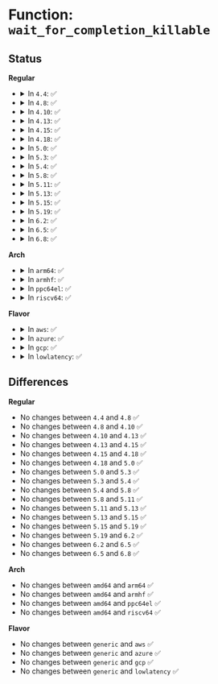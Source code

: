 # Function: <code>wait_for_completion_killable</code>

## Status
<b>Regular</b>
<ul>
<li>
<details>
<summary>In <code>4.4</code>: ✅</summary>

```c
int wait_for_completion_killable(struct completion *x);
```

**Collision:** Unique Global

**Inline:** No

**Transformation:** False

**Instances:**

```
In kernel/sched/completion.c (ffffffff81821620)
Location: kernel/sched/completion.c:225
Inline: False
Direct callers:
  - kernel/fork.c:_do_fork
  - kernel/kmod.c:call_usermodehelper_exec
  - kernel/kthread.c:kthread_create_on_node
  - crypto/algapi.c:crypto_wait_for_test
```
**Symbols:**

```
ffffffff81821620-ffffffff81821845: wait_for_completion_killable (STB_GLOBAL)
```
</details>
</li>
<li>
<details>
<summary>In <code>4.8</code>: ✅</summary>

```c
int wait_for_completion_killable(struct completion *x);
```

**Collision:** Unique Global

**Inline:** No

**Transformation:** False

**Instances:**

```
In kernel/sched/completion.c (ffffffff8189b860)
Location: kernel/sched/completion.c:225
Inline: False
Direct callers:
  - kernel/fork.c:_do_fork
  - kernel/kmod.c:call_usermodehelper_exec
  - kernel/kthread.c:kthread_create_on_node
  - crypto/algapi.c:crypto_wait_for_test
```
**Symbols:**

```
ffffffff8189b860-ffffffff8189ba86: wait_for_completion_killable (STB_GLOBAL)
```
</details>
</li>
<li>
<details>
<summary>In <code>4.10</code>: ✅</summary>

```c
int wait_for_completion_killable(struct completion *x);
```

**Collision:** Unique Global

**Inline:** No

**Transformation:** False

**Instances:**

```
In kernel/sched/completion.c (ffffffff818cfe80)
Location: kernel/sched/completion.c:225
Inline: False
Direct callers:
  - kernel/fork.c:_do_fork
  - kernel/kmod.c:call_usermodehelper_exec
  - kernel/kthread.c:__kthread_create_on_node
  - crypto/algapi.c:crypto_wait_for_test
```
**Symbols:**

```
ffffffff818cfe80-ffffffff818d00a2: wait_for_completion_killable (STB_GLOBAL)
```
</details>
</li>
<li>
<details>
<summary>In <code>4.13</code>: ✅</summary>

```c
int wait_for_completion_killable(struct completion *x);
```

**Collision:** Unique Global

**Inline:** No

**Transformation:** False

**Instances:**

```
In kernel/sched/completion.c (ffffffff81907620)
Location: kernel/sched/completion.c:228
Inline: False
Direct callers:
  - kernel/fork.c:_do_fork
  - kernel/kmod.c:call_usermodehelper_exec
  - kernel/kthread.c:__kthread_create_on_node
  - crypto/algapi.c:crypto_wait_for_test
```
**Symbols:**

```
ffffffff81907620-ffffffff819077aa: wait_for_completion_killable (STB_GLOBAL)
```
</details>
</li>
<li>
<details>
<summary>In <code>4.15</code>: ✅</summary>

```c
int wait_for_completion_killable(struct completion *x);
```

**Collision:** Unique Global

**Inline:** No

**Transformation:** False

**Instances:**

```
In kernel/sched/completion.c (ffffffff81991700)
Location: kernel/sched/completion.c:242
Inline: False
Direct callers:
  - kernel/fork.c:_do_fork
  - kernel/umh.c:call_usermodehelper_exec
  - kernel/kthread.c:__kthread_create_on_node
  - crypto/algapi.c:crypto_wait_for_test
```
**Symbols:**

```
ffffffff81991700-ffffffff81991891: wait_for_completion_killable (STB_GLOBAL)
```
</details>
</li>
<li>
<details>
<summary>In <code>4.18</code>: ✅</summary>

```c
int wait_for_completion_killable(struct completion *x);
```

**Collision:** Unique Global

**Inline:** No

**Transformation:** False

**Instances:**

```
In kernel/sched/completion.c (ffffffff819edd50)
Location: kernel/sched/completion.c:239
Inline: False
Direct callers:
  - kernel/fork.c:_do_fork
  - kernel/umh.c:call_usermodehelper_exec
  - kernel/kthread.c:__kthread_create_on_node
  - crypto/algapi.c:crypto_wait_for_test
```
**Symbols:**

```
ffffffff819edd50-ffffffff819edeec: wait_for_completion_killable (STB_GLOBAL)
```
</details>
</li>
<li>
<details>
<summary>In <code>5.0</code>: ✅</summary>

```c
int wait_for_completion_killable(struct completion *x);
```

**Collision:** Unique Global

**Inline:** No

**Transformation:** False

**Instances:**

```
In kernel/sched/completion.c (ffffffff81a28f80)
Location: kernel/sched/completion.c:239
Inline: False
Direct callers:
  - kernel/fork.c:_do_fork
  - kernel/umh.c:call_usermodehelper_exec
  - kernel/kthread.c:__kthread_create_on_node
  - crypto/algapi.c:crypto_wait_for_test
  - drivers/media/cec/cec-adap.c:cec_transmit_msg_fh
```
**Symbols:**

```
ffffffff81a28f80-ffffffff81a2911c: wait_for_completion_killable (STB_GLOBAL)
```
</details>
</li>
<li>
<details>
<summary>In <code>5.3</code>: ✅</summary>

```c
int wait_for_completion_killable(struct completion *x);
```

**Collision:** Unique Global

**Inline:** No

**Transformation:** False

**Instances:**

```
In kernel/sched/completion.c (ffffffff81a99670)
Location: kernel/sched/completion.c:239
Inline: False
Direct callers:
  - kernel/fork.c:_do_fork
  - kernel/umh.c:call_usermodehelper_exec
  - kernel/kthread.c:__kthread_create_on_node
  - crypto/algapi.c:crypto_wait_for_test
  - drivers/media/cec/cec-adap.c:cec_transmit_msg_fh
```
**Symbols:**

```
ffffffff81a99670-ffffffff81a997d8: wait_for_completion_killable (STB_GLOBAL)
```
</details>
</li>
<li>
<details>
<summary>In <code>5.4</code>: ✅</summary>

```c
int wait_for_completion_killable(struct completion *x);
```

**Collision:** Unique Global

**Inline:** No

**Transformation:** False

**Instances:**

```
In kernel/sched/completion.c (ffffffff81ad0fc0)
Location: kernel/sched/completion.c:239
Inline: False
Direct callers:
  - kernel/fork.c:_do_fork
  - kernel/umh.c:call_usermodehelper_exec
  - kernel/kthread.c:__kthread_create_on_node
  - crypto/algapi.c:crypto_wait_for_test
  - drivers/media/cec/cec-adap.c:cec_transmit_msg_fh
```
**Symbols:**

```
ffffffff81ad0fc0-ffffffff81ad1128: wait_for_completion_killable (STB_GLOBAL)
```
</details>
</li>
<li>
<details>
<summary>In <code>5.8</code>: ✅</summary>

```c
int wait_for_completion_killable(struct completion *x);
```

**Collision:** Unique Global

**Inline:** No

**Transformation:** False

**Instances:**

```
In kernel/sched/completion.c (ffffffff81bc9360)
Location: kernel/sched/completion.c:241
Inline: False
Direct callers:
  - kernel/fork.c:wait_for_vfork_done
  - kernel/umh.c:call_usermodehelper_exec
  - kernel/kthread.c:__kthread_create_on_node
  - crypto/algapi.c:crypto_wait_for_test
```
**Symbols:**

```
ffffffff81bc9360-ffffffff81bc9399: wait_for_completion_killable (STB_GLOBAL)
```
</details>
</li>
<li>
<details>
<summary>In <code>5.11</code>: ✅</summary>

```c
int wait_for_completion_killable(struct completion *x);
```

**Collision:** Unique Global

**Inline:** No

**Transformation:** False

**Instances:**

```
In kernel/sched/completion.c (ffffffff81c42180)
Location: kernel/sched/completion.c:241
Inline: False
Direct callers:
  - kernel/fork.c:wait_for_vfork_done
  - kernel/umh.c:call_usermodehelper_exec
  - kernel/kthread.c:__kthread_create_on_node
  - crypto/algapi.c:crypto_wait_for_test
```
**Symbols:**

```
ffffffff81c42180-ffffffff81c421b9: wait_for_completion_killable (STB_GLOBAL)
```
</details>
</li>
<li>
<details>
<summary>In <code>5.13</code>: ✅</summary>

```c
int wait_for_completion_killable(struct completion *x);
```

**Collision:** Unique Global

**Inline:** No

**Transformation:** False

**Instances:**

```
In kernel/sched/completion.c (ffffffff81c340f0)
Location: kernel/sched/completion.c:241
Inline: False
Direct callers:
  - kernel/fork.c:kernel_clone
  - kernel/umh.c:call_usermodehelper_exec
  - kernel/kthread.c:__kthread_create_on_node
  - crypto/algapi.c:crypto_wait_for_test
```
**Symbols:**

```
ffffffff81c340f0-ffffffff81c34129: wait_for_completion_killable (STB_GLOBAL)
```
</details>
</li>
<li>
<details>
<summary>In <code>5.15</code>: ✅</summary>

```c
int wait_for_completion_killable(struct completion *x);
```

**Collision:** Unique Global

**Inline:** No

**Transformation:** False

**Instances:**

```
In kernel/sched/completion.c (ffffffff81d52a90)
Location: kernel/sched/completion.c:241
Inline: False
Direct callers:
  - kernel/fork.c:kernel_clone
  - kernel/umh.c:call_usermodehelper_exec
  - kernel/kthread.c:__kthread_create_on_node
  - crypto/algapi.c:crypto_wait_for_test
```
**Symbols:**

```
ffffffff81d52a90-ffffffff81d52ac9: wait_for_completion_killable (STB_GLOBAL)
```
</details>
</li>
<li>
<details>
<summary>In <code>5.19</code>: ✅</summary>

```c
int wait_for_completion_killable(struct completion *x);
```

**Collision:** Unique Global

**Inline:** No

**Transformation:** False

**Instances:**

```
In kernel/sched/build_utility.c (ffffffff81f23120)
Location: kernel/sched/completion.c:241
Inline: False
Direct callers:
  - kernel/fork.c:kernel_clone
  - kernel/umh.c:call_usermodehelper_exec
  - kernel/kthread.c:__kthread_create_on_node
  - crypto/api.c:crypto_wait_for_test
```
**Symbols:**

```
ffffffff81f23120-ffffffff81f23165: wait_for_completion_killable (STB_GLOBAL)
```
</details>
</li>
<li>
<details>
<summary>In <code>6.2</code>: ✅</summary>

```c
int wait_for_completion_killable(struct completion *x);
```

**Collision:** Unique Global

**Inline:** No

**Transformation:** False

**Instances:**

```
In kernel/sched/build_utility.c (ffffffff820ce0d0)
Location: kernel/sched/completion.c:242
Inline: False
Direct callers:
  - kernel/kthread.c:__kthread_create_on_node
  - crypto/api.c:crypto_wait_for_test
```
**Symbols:**

```
ffffffff820ce0d0-ffffffff820ce297: wait_for_completion_killable (STB_GLOBAL)
```
</details>
</li>
<li>
<details>
<summary>In <code>6.5</code>: ✅</summary>

```c
int wait_for_completion_killable(struct completion *x);
```

**Collision:** Unique Global

**Inline:** No

**Transformation:** False

**Instances:**

```
In kernel/sched/build_utility.c (ffffffff82152900)
Location: kernel/sched/completion.c:242
Inline: False
Direct callers:
  - kernel/kthread.c:__kthread_create_on_node
  - crypto/api.c:crypto_wait_for_test
```
**Symbols:**

```
ffffffff82152900-ffffffff82152ac7: wait_for_completion_killable (STB_GLOBAL)
```
</details>
</li>
<li>
<details>
<summary>In <code>6.8</code>: ✅</summary>

```c
int wait_for_completion_killable(struct completion *x);
```

**Collision:** Unique Global

**Inline:** No

**Transformation:** False

**Instances:**

```
In kernel/sched/build_utility.c (ffffffff82235380)
Location: kernel/sched/completion.c:252
Inline: False
Direct callers:
  - kernel/kthread.c:__kthread_create_on_node
  - crypto/api.c:crypto_wait_for_test
```
**Symbols:**

```
ffffffff82235380-ffffffff82235547: wait_for_completion_killable (STB_GLOBAL)
```
</details>
</li>
</ul>
<b>Arch</b>
<ul>
<li>
<details>
<summary>In <code>arm64</code>: ✅</summary>

```c
int wait_for_completion_killable(struct completion *x);
```

**Collision:** Unique Global

**Inline:** No

**Transformation:** False

**Instances:**

```
In kernel/sched/completion.c (ffff800010da2b38)
Location: kernel/sched/completion.c:239
Inline: False
Direct callers:
  - kernel/fork.c:_do_fork
  - kernel/umh.c:call_usermodehelper_exec
  - kernel/kthread.c:__kthread_create_on_node
  - crypto/algapi.c:crypto_wait_for_test
  - drivers/media/cec/cec-adap.c:cec_transmit_msg_fh
```
**Symbols:**

```
ffff800010da2b38-ffff800010da2b80: wait_for_completion_killable (STB_GLOBAL)
```
</details>
</li>
<li>
<details>
<summary>In <code>armhf</code>: ✅</summary>

```c
int wait_for_completion_killable(struct completion *x);
```

**Collision:** Unique Global

**Inline:** No

**Transformation:** False

**Instances:**

```
In kernel/sched/completion.c (c0e9af98)
Location: kernel/sched/completion.c:239
Inline: False
Direct callers:
  - kernel/fork.c:_do_fork
  - kernel/umh.c:call_usermodehelper_exec
  - kernel/kthread.c:__kthread_create_on_node
  - crypto/algapi.c:crypto_wait_for_test
  - drivers/media/cec/cec-adap.c:cec_transmit_msg_fh
```
**Symbols:**

```
c0e9af98-c0e9b134: wait_for_completion_killable (STB_GLOBAL)
```
</details>
</li>
<li>
<details>
<summary>In <code>ppc64el</code>: ✅</summary>

```c
int wait_for_completion_killable(struct completion *x);
```

**Collision:** Unique Global

**Inline:** No

**Transformation:** False

**Instances:**

```
In kernel/sched/completion.c (c000000000ee4910)
Location: kernel/sched/completion.c:239
Inline: False
Direct callers:
  - kernel/fork.c:_do_fork
  - kernel/umh.c:call_usermodehelper_exec
  - kernel/kthread.c:__kthread_create_on_node
  - crypto/algapi.c:crypto_wait_for_test
  - drivers/media/cec/cec-adap.c:cec_transmit_msg_fh
```
**Symbols:**

```
c000000000ee4910-c000000000ee4ba0: wait_for_completion_killable (STB_GLOBAL)
```
</details>
</li>
<li>
<details>
<summary>In <code>riscv64</code>: ✅</summary>

```c
int wait_for_completion_killable(struct completion *x);
```

**Collision:** Unique Global

**Inline:** No

**Transformation:** False

**Instances:**

```
In kernel/sched/completion.c (ffffffe0008c6440)
Location: kernel/sched/completion.c:239
Inline: False
Direct callers:
  - kernel/fork.c:_do_fork
  - kernel/umh.c:call_usermodehelper_exec
  - kernel/kthread.c:__kthread_create_on_node
  - crypto/algapi.c:crypto_wait_for_test
  - drivers/media/cec/cec-adap.c:cec_transmit_msg_fh
```
**Symbols:**

```
ffffffe0008c6440-ffffffe0008c6606: wait_for_completion_killable (STB_GLOBAL)
```
</details>
</li>
</ul>
<b>Flavor</b>
<ul>
<li>
<details>
<summary>In <code>aws</code>: ✅</summary>

```c
int wait_for_completion_killable(struct completion *x);
```

**Collision:** Unique Global

**Inline:** No

**Transformation:** False

**Instances:**

```
In kernel/sched/completion.c (ffffffff81a6fe30)
Location: kernel/sched/completion.c:239
Inline: False
Direct callers:
  - kernel/fork.c:_do_fork
  - kernel/umh.c:call_usermodehelper_exec
  - kernel/kthread.c:__kthread_create_on_node
  - crypto/algapi.c:crypto_wait_for_test
  - drivers/media/cec/cec-adap.c:cec_transmit_msg_fh
```
**Symbols:**

```
ffffffff81a6fe30-ffffffff81a6ff98: wait_for_completion_killable (STB_GLOBAL)
```
</details>
</li>
<li>
<details>
<summary>In <code>azure</code>: ✅</summary>

```c
int wait_for_completion_killable(struct completion *x);
```

**Collision:** Unique Global

**Inline:** No

**Transformation:** False

**Instances:**

```
In kernel/sched/completion.c (ffffffff81a2c240)
Location: kernel/sched/completion.c:239
Inline: False
Direct callers:
  - kernel/fork.c:_do_fork
  - kernel/umh.c:call_usermodehelper_exec
  - kernel/kthread.c:__kthread_create_on_node
  - crypto/algapi.c:crypto_wait_for_test
  - drivers/media/cec/cec-adap.c:cec_transmit_msg_fh
```
**Symbols:**

```
ffffffff81a2c240-ffffffff81a2c39c: wait_for_completion_killable (STB_GLOBAL)
```
</details>
</li>
<li>
<details>
<summary>In <code>gcp</code>: ✅</summary>

```c
int wait_for_completion_killable(struct completion *x);
```

**Collision:** Unique Global

**Inline:** No

**Transformation:** False

**Instances:**

```
In kernel/sched/completion.c (ffffffff81adc240)
Location: kernel/sched/completion.c:239
Inline: False
Direct callers:
  - kernel/fork.c:_do_fork
  - kernel/umh.c:call_usermodehelper_exec
  - kernel/kthread.c:__kthread_create_on_node
  - crypto/algapi.c:crypto_wait_for_test
  - drivers/media/cec/cec-adap.c:cec_transmit_msg_fh
```
**Symbols:**

```
ffffffff81adc240-ffffffff81adc3a8: wait_for_completion_killable (STB_GLOBAL)
```
</details>
</li>
<li>
<details>
<summary>In <code>lowlatency</code>: ✅</summary>

```c
int wait_for_completion_killable(struct completion *x);
```

**Collision:** Unique Global

**Inline:** No

**Transformation:** False

**Instances:**

```
In kernel/sched/completion.c (ffffffff81ae8620)
Location: kernel/sched/completion.c:239
Inline: False
Direct callers:
  - kernel/fork.c:_do_fork
  - kernel/umh.c:call_usermodehelper_exec
  - kernel/kthread.c:__kthread_create_on_node
  - crypto/algapi.c:crypto_wait_for_test
  - drivers/media/cec/cec-adap.c:cec_transmit_msg_fh
```
**Symbols:**

```
ffffffff81ae8620-ffffffff81ae876c: wait_for_completion_killable (STB_GLOBAL)
```
</details>
</li>
</ul>

## Differences
<b>Regular</b>
<ul>
<li>
No changes between <code>4.4</code> and <code>4.8</code> ✅
</li>
<li>
No changes between <code>4.8</code> and <code>4.10</code> ✅
</li>
<li>
No changes between <code>4.10</code> and <code>4.13</code> ✅
</li>
<li>
No changes between <code>4.13</code> and <code>4.15</code> ✅
</li>
<li>
No changes between <code>4.15</code> and <code>4.18</code> ✅
</li>
<li>
No changes between <code>4.18</code> and <code>5.0</code> ✅
</li>
<li>
No changes between <code>5.0</code> and <code>5.3</code> ✅
</li>
<li>
No changes between <code>5.3</code> and <code>5.4</code> ✅
</li>
<li>
No changes between <code>5.4</code> and <code>5.8</code> ✅
</li>
<li>
No changes between <code>5.8</code> and <code>5.11</code> ✅
</li>
<li>
No changes between <code>5.11</code> and <code>5.13</code> ✅
</li>
<li>
No changes between <code>5.13</code> and <code>5.15</code> ✅
</li>
<li>
No changes between <code>5.15</code> and <code>5.19</code> ✅
</li>
<li>
No changes between <code>5.19</code> and <code>6.2</code> ✅
</li>
<li>
No changes between <code>6.2</code> and <code>6.5</code> ✅
</li>
<li>
No changes between <code>6.5</code> and <code>6.8</code> ✅
</li>
</ul>
<b>Arch</b>
<ul>
<li>
No changes between <code>amd64</code> and <code>arm64</code> ✅
</li>
<li>
No changes between <code>amd64</code> and <code>armhf</code> ✅
</li>
<li>
No changes between <code>amd64</code> and <code>ppc64el</code> ✅
</li>
<li>
No changes between <code>amd64</code> and <code>riscv64</code> ✅
</li>
</ul>
<b>Flavor</b>
<ul>
<li>
No changes between <code>generic</code> and <code>aws</code> ✅
</li>
<li>
No changes between <code>generic</code> and <code>azure</code> ✅
</li>
<li>
No changes between <code>generic</code> and <code>gcp</code> ✅
</li>
<li>
No changes between <code>generic</code> and <code>lowlatency</code> ✅
</li>
</ul>
